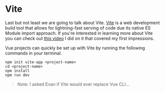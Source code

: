 # Vite

Last but not least we are going to talk about Vite. [Vite](https://github.com/vitejs/vite) is a web development build tool that allows for lightning-fast serving of code due its native ES Module import approach. If you're interested in learning more about Vite you can check out [this video](https://www.youtube.com/watch?v=GlAJokQ7nho) I did on it that covered my first impressions.

Vue projects can quickly be set up with Vite by running the following commands in your terminal.

```
npm init vite-app <project-name>
cd <project-name>
npm install
npm run dev
```

> Note: I asked Evan if Vite would ever replace Vue CLI...
